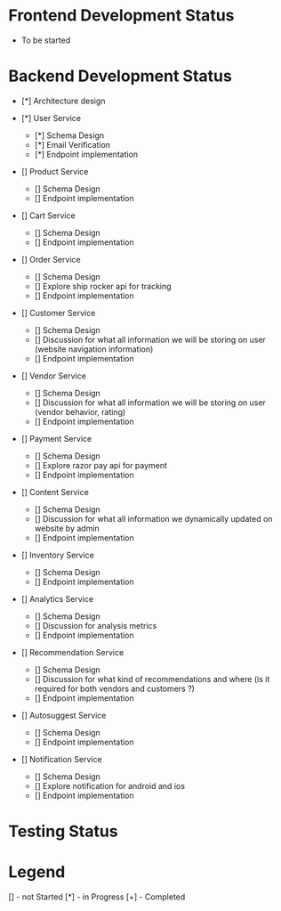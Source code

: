 # Frontend Development Status
 - To be started

# Backend Development Status
 * [*] Architecture design

 * [*] User Service
    - [*] Schema Design
    - [*] Email Verification
    - [*] Endpoint implementation

 * [] Product Service
    - [] Schema Design
    - [] Endpoint implementation

 * [] Cart Service
    - [] Schema Design
    - [] Endpoint implementation

 * [] Order Service
    - [] Schema Design
    - [] Explore ship rocker api for tracking
    - [] Endpoint implementation

 * [] Customer Service
    - [] Schema Design
    - [] Discussion for what all information we will be storing on user (website navigation information)
    - [] Endpoint implementation

 * [] Vendor Service
    - [] Schema Design
    - [] Discussion for what all information we will be storing on user (vendor behavior, rating)
    - [] Endpoint implementation

 * [] Payment Service
    - [] Schema Design
    - [] Explore razor pay api for payment
    - [] Endpoint implementation

 * [] Content Service
    - [] Schema Design
    - [] Discussion for what all information we dynamically updated on website by admin
    - [] Endpoint implementation

 * [] Inventory Service
    - [] Schema Design
    - [] Endpoint implementation

 * [] Analytics Service
    - [] Schema Design
    - [] Discussion for analysis metrics
    - [] Endpoint implementation

 * [] Recommendation Service
    - [] Schema Design
    - [] Discussion for what kind of recommendations and where (is it required for both vendors and customers ?)
    - [] Endpoint implementation

 * [] Autosuggest Service
    - [] Schema Design
    - [] Endpoint implementation

 * [] Notification Service
    - [] Schema Design
    - [] Explore notification for android and ios
    - [] Endpoint implementation

# Testing Status



# Legend
[] - not Started
[*] - in Progress
[+] - Completed